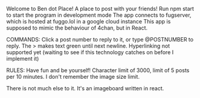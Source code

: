 Welcome to Ben dot Place! A place to post with your friends!
Run npm start to start the program in development mode
The app connects to fugserver, which is hosted at fuggo.lol in a google cloud instance
This app is supposed to mimic the behaviour of 4chan, but in React.

COMMANDS:
Click a post number to reply to it, or type @POSTNUMBER to reply.
The > makes text green until next newline.
Hyperlinking not supported yet (waiting to see if this technology catches on before I implement it)

RULES:
Have fun and be yourself!
Character limit of 3000, limit of 5 posts per 10 minutes.
I don't remember the image size limit.

There is not much else to it. It's an imageboard written in react.
